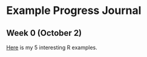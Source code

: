 # Example  Progress Journal
## Week 0 (October 2)
[Here](Files/interesting_examples.html ) is my 5 interesting R examples.